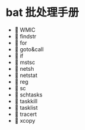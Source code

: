 # bat 批处理手册

* 📄 WMIC
* 📄 findstr
* 📄 for
* 📄 goto&call
* 📄 if
* 📄 mstsc
* 📄 netsh
* 📄 netstat
* 📄 reg
* 📄 sc
* 📄 schtasks
* 📄 taskkill
* 📄 tasklist
* 📄 tracert
* 📄 xcopy

　　‍

　　‍

　　‍
